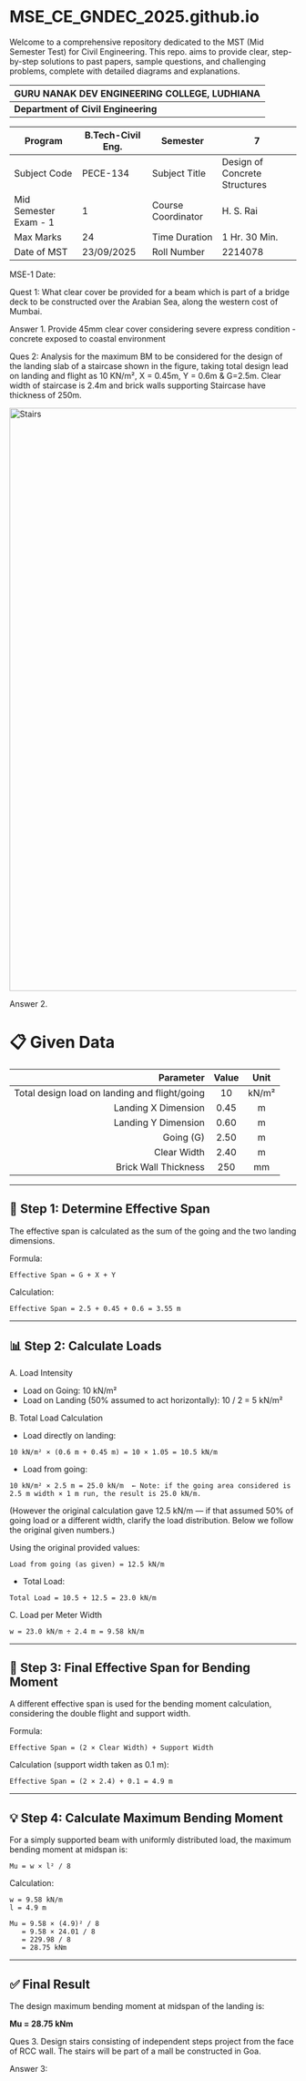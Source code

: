 # MSE_CE_GNDEC_2025.github.io
Welcome to a comprehensive repository dedicated to the MST (Mid Semester Test) for Civil Engineering. This repo. aims to provide clear, step-by-step solutions to past papers, sample questions, and challenging problems, complete with detailed diagrams and explanations.

| **GURU NANAK DEV ENGINEERING COLLEGE, LUDHIANA** |
|--------------------------------------------------|
| **Department of Civil Engineering**              |

| Program          | B.Tech-Civil Eng. | Semester     | 7                 |
|------------------|--------------------|--------------|-------------------|
| Subject Code     | PECE-134           | Subject Title| Design of Concrete Structures |
| Mid Semester Exam - 1 | 1             | Course Coordinator | H. S. Rai     |
| Max Marks        | 24                 | Time Duration | 1 Hr. 30 Min.    |
| Date of MST      | 23/09/2025         | Roll Number   | 2214078          |

MSE-1
Date: 

Quest 1: What clear cover be provided for a beam which is part of a bridge deck to be constructed over the Arabian Sea, along the western cost of Mumbai.

Answer 1. Provide 45mm clear cover considering severe express condition - concrete exposed to coastal environment

Ques 2: Analysis for the maximum BM to be considered for the design of the landing slab of a staircase shown in the figure, taking total design lead on landing and flight as 10 KN/m², X = 0.45m, Y = 0.6m & G=2.5m. Clear width of staircase is 2.4m and brick walls supporting Staircase have thickness of 250m.

<img width="1536" height="1024" alt="Stairs" src="https://github.com/user-attachments/assets/1f131076-5ea4-4ae4-bdf0-4f12d1c30c16" />
   
Answer 2. 

# 📋 Given Data

| Parameter                                | Value  | Unit    |
|-----------------------------------------:|:------:|:-------:|
| Total design load on landing and flight/going | 10     | kN/m²  |
| Landing X Dimension                      | 0.45   | m       |
| Landing Y Dimension                      | 0.60   | m       |
| Going (G)                                | 2.50   | m       |
| Clear Width                              | 2.40   | m       |
| Brick Wall Thickness                     | 250    | mm      |

---

## 🧮 Step 1: Determine Effective Span
The effective span is calculated as the sum of the going and the two landing dimensions.

Formula:
```
Effective Span = G + X + Y
```

Calculation:
```
Effective Span = 2.5 + 0.45 + 0.6 = 3.55 m
```

---

## 📊 Step 2: Calculate Loads

A. Load Intensity

- Load on Going: 10 kN/m²
- Load on Landing (50% assumed to act horizontally): 10 / 2 = 5 kN/m²

B. Total Load Calculation

- Load directly on landing:
```
10 kN/m² × (0.6 m + 0.45 m) = 10 × 1.05 = 10.5 kN/m
```

- Load from going:
```
10 kN/m² × 2.5 m = 25.0 kN/m  ← Note: if the going area considered is 2.5 m width × 1 m run, the result is 25.0 kN/m.
```
(However the original calculation gave 12.5 kN/m — if that assumed 50% of going load or a different width, clarify the load distribution. Below we follow the original given numbers.)

Using the original provided values:
```
Load from going (as given) = 12.5 kN/m
```

- Total Load:
```
Total Load = 10.5 + 12.5 = 23.0 kN/m
```

C. Load per Meter Width
```
w = 23.0 kN/m ÷ 2.4 m = 9.58 kN/m
```

---

## 📐 Step 3: Final Effective Span for Bending Moment
A different effective span is used for the bending moment calculation, considering the double flight and support width.

Formula:
```
Effective Span = (2 × Clear Width) + Support Width
```

Calculation (support width taken as 0.1 m):
```
Effective Span = (2 × 2.4) + 0.1 = 4.9 m
```

---

## 💡 Step 4: Calculate Maximum Bending Moment
For a simply supported beam with uniformly distributed load, the maximum bending moment at midspan is:
```
Mu = w × l² / 8
```

Calculation:
```
w = 9.58 kN/m
l = 4.9 m

Mu = 9.58 × (4.9)² / 8
   = 9.58 × 24.01 / 8
   = 229.98 / 8
   = 28.75 kNm
```

---

## ✅ Final Result
The design maximum bending moment at midspan of the landing is:

**Mu = 28.75 kNm**

Ques 3. Design stairs consisting of independent steps project from the face of RCC wall. The stairs will be part of a mall be constructed in Goa.

Answer 3: 
